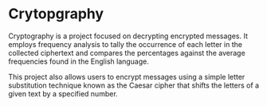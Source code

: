 # Crytopgraphy

Cryptography is a project focused on decrypting encrypted messages. It employs frequency analysis to tally the occurrence of each letter in the collected ciphertext and compares the percentages against the average frequencies found in the English language.

This project also allows users to encrypt messages using a simple letter substitution technique known as the Caesar cipher that shifts the letters of a given text by a specified number. 
